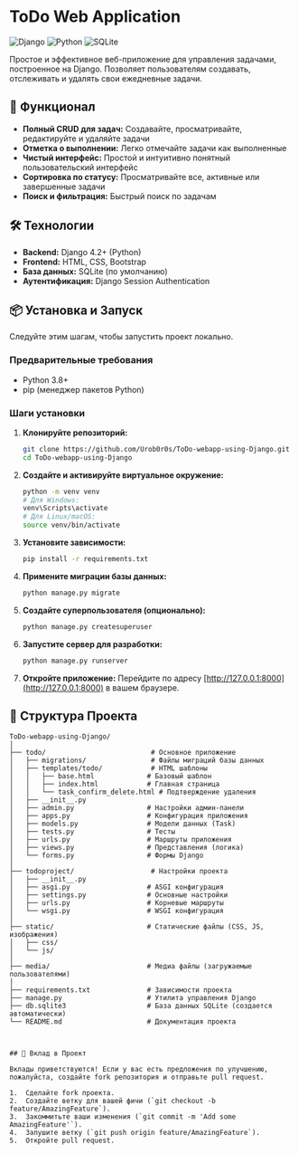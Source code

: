 # ToDo Web Application

![Django](https://img.shields.io/badge/Django-092E20?style=for-the-badge&logo=django&logoColor=green)
![Python](https://img.shields.io/badge/Python-3776AB?style=for-the-badge&logo=python&logoColor=white)
![SQLite](https://img.shields.io/badge/SQLite-07405E?style=for-the-badge&logo=sqlite&logoColor=white)

Простое и эффективное веб-приложение для управления задачами, построенное на Django. Позволяет пользователям создавать, отслеживать и удалять свои ежедневные задачи.

## 🚀 Функционал

*   **Полный CRUD для задач:** Создавайте, просматривайте, редактируйте и удаляйте задачи
*   **Отметка о выполнении:** Легко отмечайте задачи как выполненные
*   **Чистый интерфейс:** Простой и интуитивно понятный пользовательский интерфейс
*   **Сортировка по статусу:** Просматривайте все, активные или завершенные задачи
*   **Поиск и фильтрация:** Быстрый поиск по задачам

## 🛠️ Технологии

*   **Backend:** Django 4.2+ (Python)
*   **Frontend:** HTML, CSS, Bootstrap
*   **База данных:** SQLite (по умолчанию)
*   **Аутентификация:** Django Session Authentication

## 📦 Установка и Запуск

Следуйте этим шагам, чтобы запустить проект локально.

### Предварительные требования

*   Python 3.8+
*   pip (менеджер пакетов Python)

### Шаги установки

1.  **Клонируйте репозиторий:**
    ```bash
    git clone https://github.com/Urob0r0s/ToDo-webapp-using-Django.git
    cd ToDo-webapp-using-Django
    ```

2.  **Создайте и активируйте виртуальное окружение:**
    ```bash
    python -m venv venv
    # Для Windows:
    venv\Scripts\activate
    # Для Linux/macOS:
    source venv/bin/activate
    ```

3.  **Установите зависимости:**
    ```bash
    pip install -r requirements.txt
    ```

4.  **Примените миграции базы данных:**
    ```bash
    python manage.py migrate
    ```

5.  **Создайте суперпользователя (опционально):**
    ```bash
    python manage.py createsuperuser
    ```

6.  **Запустите сервер для разработки:**
    ```bash
    python manage.py runserver
    ```

7.  **Откройте приложение:**
    Перейдите по адресу [http://127.0.0.1:8000](http://127.0.0.1:8000) в вашем браузере.

## 📁 Структура Проекта

```plaintext
ToDo-webapp-using-Django/
│
├── todo/                          # Основное приложение
│   ├── migrations/                # Файлы миграций базы данных
│   ├── templates/todo/            # HTML шаблоны
│   │   ├── base.html             # Базовый шаблон
│   │   ├── index.html            # Главная страница
│   │   └── task_confirm_delete.html # Подтверждение удаления
│   ├── __init__.py
│   ├── admin.py                  # Настройки админ-панели
│   ├── apps.py                   # Конфигурация приложения
│   ├── models.py                 # Модели данных (Task)
│   ├── tests.py                  # Тесты
│   ├── urls.py                   # Маршруты приложения
│   ├── views.py                  # Представления (логика)
│   └── forms.py                  # Формы Django
│
├── todoproject/                   # Настройки проекта
│   ├── __init__.py
│   ├── asgi.py                   # ASGI конфигурация
│   ├── settings.py               # Основные настройки
│   ├── urls.py                   # Корневые маршруты
│   └── wsgi.py                   # WSGI конфигурация
│
├── static/                       # Статические файлы (CSS, JS, изображения)
│   ├── css/
│   └── js/
│
├── media/                        # Медиа файлы (загружаемые пользователями)
│
├── requirements.txt              # Зависимости проекта
├── manage.py                     # Утилита управления Django
├── db.sqlite3                    # База данных SQLite (создается автоматически)
└── README.md                     # Документация проекта



## 🤝 Вклад в Проект

Вклады приветствуются! Если у вас есть предложения по улучшению, пожалуйста, создайте fork репозитория и отправьте pull request.

1.  Сделайте fork проекта.
2.  Создайте ветку для вашей фичи (`git checkout -b feature/AmazingFeature`).
3.  Закоммитьте ваши изменения (`git commit -m 'Add some AmazingFeature'`).
4.  Запушите ветку (`git push origin feature/AmazingFeature`).
5.  Откройте pull request.

